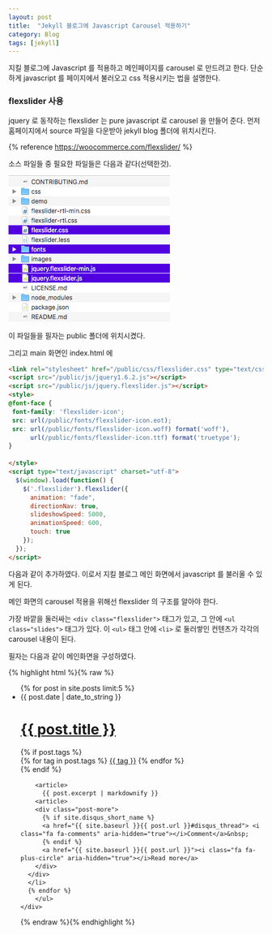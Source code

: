 ```yaml
---
layout: post
title:  "Jekyll 블로그에 Javascript Carousel 적용하기"
category: Blog
tags: [jekyll]
---
```



지킬 블로그에 Javascript 를 적용하고 메인페이지를 carousel 로 만드려고 한다. 단순하게 javascript 를 페이지에서 불러오고 css 적용시키는 법을 설명한다.

<!-- more -->


### flexslider 사용

jquery 로 동작하는 flexslider 는 pure javascript 로 carousel 을 만들어 준다. 먼저 홈페이지에서 source 파일을 다운받아 jekyll blog 폴더에 위치시킨다.

{% reference https://woocommerce.com/flexslider/ %}

소스 파일들 중 필요한 파일들은 다음과 같다(선택한것).

![image.png](https://github.com/jgtonys/upload_test/blob/master/screenshot-Sat%20Aug%2017%202019%2016:39:07%20GMT%2B0900%20%28KST%29.png?raw=true)

이 파일들을 필자는 public 폴더에 위치시켰다.

그리고 main 화면인 index.html 에

```html
<link rel="stylesheet" href="/public/css/flexslider.css" type="text/css">
<script src="/public/js/jquery1.6.2.js"></script>
<script src="/public/js/jquery.flexslider.js"></script>
<style>
@font-face {
 font-family: 'flexslider-icon';
 src: url(/public/fonts/flexslider-icon.eot);
 src: url(/public/fonts/flexslider-icon.woff) format('woff'),
      url(/public/fonts/flexslider-icon.ttf) format('truetype');
}

</style>
<script type="text/javascript" charset="utf-8">
  $(window).load(function() {
    $('.flexslider').flexslider({
      animation: "fade",
      directionNav: true,
      slideshowSpeed: 5000,
      animationSpeed: 600,
      touch: true
    });
  });
</script>
```

다음과 같이 추가하였다. 이로서 지킬 블로그 메인 화면에서 javascript 를 불러올 수 있게 된다.

메인 화면의 carousel 적용을 위해선 flexslider 의 구조를 알아야 한다.

가장 바깥을 둘러싸는 `<div class="flexslider">` 태그가 있고, 그 안에 `<ul class="slides">` 태그가 있다. 이 `<ul>` 태그 안에 `<li>` 로 둘러쌓인 컨텐츠가 각각의 carousel 내용이 된다.

필자는 다음과 같이 메인화면을 구성하였다.

{% highlight html %}{% raw %}
<div class="flexslider">
		<ul class="slides">
      {% for post in site.posts limit:5 %}
      <li>
      <div class="post">
        <span class="post-date">{{ post.date | date_to_string }}</span>
        <h1 class="post-title">
          <a href="{{ site.baseurl }}{{ post.url }}">
            {{ post.title }}
          </a>
        </h1>
        {% if post.tags %}
        <div class="post-div">
        {% for tag in post.tags %}
        <a href="{{ site.baseurl }}{{ site.tag_page }}#{{ tag | slugify }}" class="post-tag">{{ tag }}</a>
        {% endfor %}
        </div>
        {% endif %}

        <article>
          {{ post.excerpt | markdownify }}
        <article>
        <div class="post-more">
          {% if site.disqus_short_name %}
          <a href="{{ site.baseurl }}{{ post.url }}#disqus_thread"> <i class="fa fa-comments" aria-hidden="true"></i>Comment</a>&nbsp;
          {% endif %}
          <a href="{{ site.baseurl }}{{ post.url }}"><i class="fa fa-plus-circle" aria-hidden="true"></i>Read more</a>
        </div>
      </div>
      </li>
      {% endfor %}
		</ul>
	</div>
{% endraw %}{% endhighlight %}
